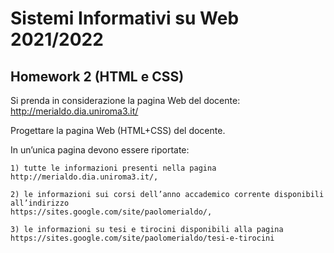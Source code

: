 # Sistemi Informativi su Web 2021/2022

## Homework 2 (HTML e CSS)

Si prenda in considerazione la pagina Web del docente: 
    http://merialdo.dia.uniroma3.it/

Progettare la pagina Web (HTML+CSS) del docente. 

In un’unica pagina devono essere riportate: 

    1) tutte le informazioni presenti nella pagina 
    http://merialdo.dia.uniroma3.it/, 
    
    2) le informazioni sui corsi dell’anno accademico corrente disponibili all’indirizzo 
    https://sites.google.com/site/paolomerialdo/, 
    
    3) le informazioni su tesi e tirocini disponibili alla pagina 
    https://sites.google.com/site/paolomerialdo/tesi-e-tirocini
